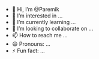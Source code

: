- 👋 Hi, I’m @Paremik
- 👀 I’m interested in ...
- 🌱 I’m currently learning ...
- 💞️ I’m looking to collaborate on ...
- 📫 How to reach me ...
- 😄 Pronouns: ...
- ⚡ Fun fact: ...

<!---
Paremik/Paremik is a ✨ special ✨ repository because its `README.md` (this file) appears on your GitHub profile.
You can click the Preview link to take a look at your changes.
--->
